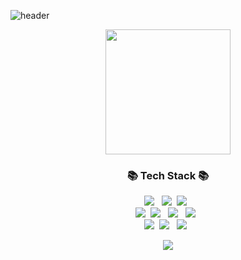 ![header](https://capsule-render.vercel.app/api?type=waving&color=timeAuto&fontAlign=50&fontAlignY=30&text=JEHO%20LEE&desc=developer&descAlign=70&descAlignY=55&height=200&fontSize=60&fontColor=ffffff)
<div id="header" align="center">
  <img src="https://media.giphy.com/media/QTfX9Ejfra3ZmNxh6B/giphy.gif" width="200"/>
</div>

<h3 align="center">📚 Tech Stack 📚</h3>
<p align="center">
  <img src="https://img.shields.io/badge/Java-007396?style=flat-square&logo=Java&logoColor=white"/>
</a>&nbsp
  <img src="https://img.shields.io/badge/Javascript-ffb13b?style=flat-square&logo=javascript&logoColor=white"/></a>&nbsp 
  <img src="https://img.shields.io/badge/jquery-0769AD?style=flat-square&logo=jquery&logoColor=white">
</a>&nbsp   
  <br>
  <img src="https://img.shields.io/badge/Spring-6DB33F?style=flat-square&logo=Spring&logoColor=white"/></a>&nbsp
  <img src="https://img.shields.io/badge/CSS3-1572B6?style=flat-square&logo=CSS3&logoColor=white"/>
</a> &nbsp
  <img src="https://img.shields.io/badge/Oracle-F80000?style=flat-square&logo=oracle&logoColor=white">
</a> &nbsp
  <img src="https://img.shields.io/badge/html-E34F26?style=flat-square&logo=html5&logoColor=white">
</a> &nbsp  
  <br>
  <img src="https://img.shields.io/badge/Mysql-E6B91E?style=flat-square&logo=MySql&logoColor=white"/></a>&nbsp
  <img src="https://img.shields.io/badge/github-181717?style=flat-square&logo=github&logoColor=white">
</a>&nbsp
  <img src="https://img.shields.io/badge/apache tomcat-F8DC75?style=flat-square&logo=apachetomcat&logoColor=white">
</a>&nbsp  
</p>

<p align="center">
  <a href="https://hits.seeyoufarm.com"><img src="https://hits.seeyoufarm.com/api/count/incr/badge.svg?url=https%3A%2F%2Fgithub.com%2Fhyeinisfree&count_bg=%2341B883&title_bg=%23CDC2C2&icon=github.svg&icon_color=%23E7E7E7&title=hits&edge_flat=false"/></a>
</p>
